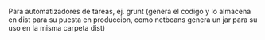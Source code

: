 Para automatizadores de tareas, ej. grunt (genera el codigo y lo almacena en dist para su puesta en produccion, como netbeans genera un jar para su uso en la misma carpeta dist)

